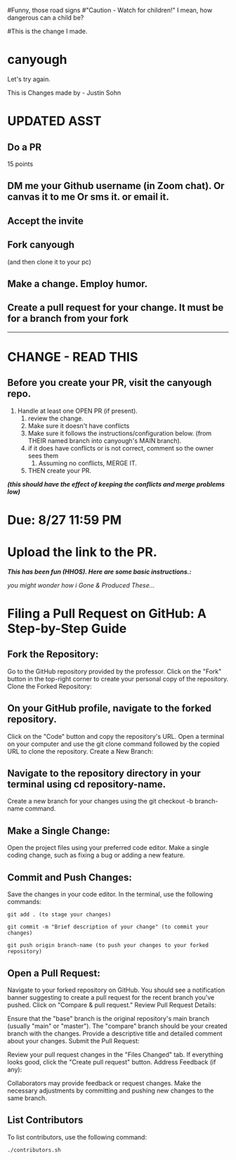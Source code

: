 #Funny, those road signs
#"Caution - Watch for children!" I mean, how dangerous can a child be? 


#This is the change I made.
# canyough

Let's try again.

This is Changes made by - Justin Sohn

# UPDATED ASST

## Do a PR

15 points

## DM me your Github username (in Zoom chat). Or canvas it to me Or sms it. or email it.

## Accept the invite

## Fork canyough

(and then clone it to your pc)

## Make a change. Employ humor.

## Create a pull request for your change. It must be for a branch from your fork

---

# CHANGE - READ THIS

## Before you create your PR, visit the canyough repo.

1. Handle at least one OPEN PR (if present).
   1. review the change.
   2. Make sure it doesn't have conflicts
   3. Make sure it follows the instructions/configuration below. (from THEIR named branch into canyough's MAIN branch).
   4. if it does have conflicts or is not correct, comment so the owner sees them
      1. Assuming no conflicts, MERGE IT.
   5. THEN create your PR.

**_(this should have the effect of keeping the conflicts and merge problems low)_**

# Due: 8/27 11:59 PM

# Upload the link to the PR.

**_This has been fun (HHOS). Here are some basic instructions.:_**

_you might wonder how i Gone & Produced These..._

# Filing a Pull Request on GitHub: A Step-by-Step Guide

## Fork the Repository:

Go to the GitHub repository provided by the professor.
Click on the "Fork" button in the top-right corner to create your personal copy of the repository.
Clone the Forked Repository:

## On your GitHub profile, navigate to the forked repository.

Click on the "Code" button and copy the repository's URL.
Open a terminal on your computer and use the git clone command followed by the copied URL to clone the repository.
Create a New Branch:

## Navigate to the repository directory in your terminal using cd repository-name.

Create a new branch for your changes using the git checkout -b branch-name command.

## Make a Single Change:

Open the project files using your preferred code editor.
Make a single coding change, such as fixing a bug or adding a new feature.

## Commit and Push Changes:

Save the changes in your code editor.
In the terminal, use the following commands:

    git add . (to stage your changes)

    git commit -m "Brief description of your change" (to commit your changes)

    git push origin branch-name (to push your changes to your forked repository)

## Open a Pull Request:

Navigate to your forked repository on GitHub.
You should see a notification banner suggesting to create a pull request for the recent branch you've pushed. Click on "Compare & pull request."
Review Pull Request Details:

Ensure that the "base" branch is the original repository's main branch (usually "main" or "master").
The "compare" branch should be your created branch with the changes.
Provide a descriptive title and detailed comment about your changes.
Submit the Pull Request:

Review your pull request changes in the "Files Changed" tab.
If everything looks good, click the "Create pull request" button.
Address Feedback (if any):

Collaborators may provide feedback or request changes.
Make the necessary adjustments by committing and pushing new changes to the same branch.

## List Contributors

To list contributors, use the following command:

```sh
./contributors.sh
```
